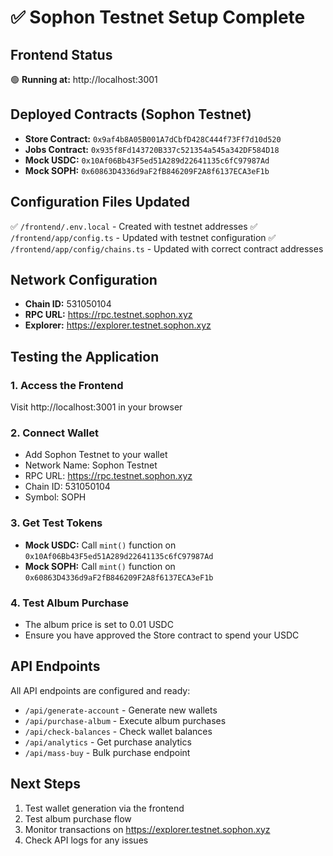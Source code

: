# ✅ Sophon Testnet Setup Complete

## Frontend Status
🟢 **Running at:** http://localhost:3001

## Deployed Contracts (Sophon Testnet)
- **Store Contract:** `0x9af4b8A05B001A7dCbfD428C444f73Ff7d10d520`
- **Jobs Contract:** `0x935f8Fd143720B337c521354a545a342DF584D18`
- **Mock USDC:** `0x10Af06Bb43F5ed51A289d22641135c6fC97987Ad`
- **Mock SOPH:** `0x60863D4336d9aF2fB846209F2A8f6137ECA3eF1b`

## Configuration Files Updated
✅ `/frontend/.env.local` - Created with testnet addresses
✅ `/frontend/app/config.ts` - Updated with testnet configuration
✅ `/frontend/app/config/chains.ts` - Updated with correct contract addresses

## Network Configuration
- **Chain ID:** 531050104
- **RPC URL:** https://rpc.testnet.sophon.xyz
- **Explorer:** https://explorer.testnet.sophon.xyz

## Testing the Application

### 1. Access the Frontend
Visit http://localhost:3001 in your browser

### 2. Connect Wallet
- Add Sophon Testnet to your wallet
- Network Name: Sophon Testnet
- RPC URL: https://rpc.testnet.sophon.xyz
- Chain ID: 531050104
- Symbol: SOPH

### 3. Get Test Tokens
- **Mock USDC:** Call `mint()` function on `0x10Af06Bb43F5ed51A289d22641135c6fC97987Ad`
- **Mock SOPH:** Call `mint()` function on `0x60863D4336d9aF2fB846209F2A8f6137ECA3eF1b`

### 4. Test Album Purchase
- The album price is set to 0.01 USDC
- Ensure you have approved the Store contract to spend your USDC

## API Endpoints
All API endpoints are configured and ready:
- `/api/generate-account` - Generate new wallets
- `/api/purchase-album` - Execute album purchases
- `/api/check-balances` - Check wallet balances
- `/api/analytics` - Get purchase analytics
- `/api/mass-buy` - Bulk purchase endpoint

## Next Steps
1. Test wallet generation via the frontend
2. Test album purchase flow
3. Monitor transactions on https://explorer.testnet.sophon.xyz
4. Check API logs for any issues